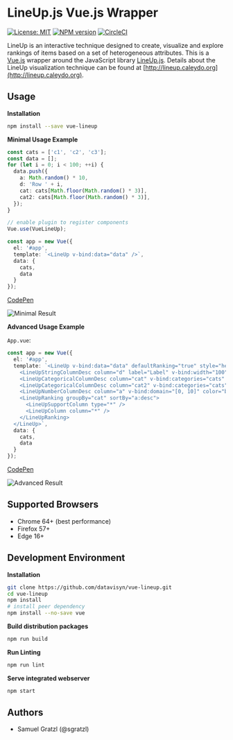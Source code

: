 
LineUp.js Vue.js Wrapper
=========================

[![License: MIT][mit-image]][mit-url] [![NPM version][npm-image]][npm-url]  [![CircleCI][ci-image]][ci-url]

LineUp is an interactive technique designed to create, visualize and explore rankings of items based on a set of heterogeneous attributes.
This is a [Vue.js](https://vuejs.org) wrapper around the JavaScript library [LineUp.js](https://github.com/datavisyn/lineupjs). Details about the LineUp visualization technique can be found at [http://lineup.caleydo.org](http://lineup.caleydo.org).

Usage
-----

**Installation**

```bash
npm install --save vue-lineup
```

**Minimal Usage Example**

```ts
const cats = ['c1', 'c2', 'c3'];
const data = [];
for (let i = 0; i < 100; ++i) {
  data.push({
    a: Math.random() * 10,
    d: 'Row ' + i,
    cat: cats[Math.floor(Math.random() * 3)],
    cat2: cats[Math.floor(Math.random() * 3)],
  });
}

// enable plugin to register components
Vue.use(VueLineUp);

const app = new Vue({
  el: '#app',
  template: `<LineUp v-bind:data="data" />`,
  data: {
    cats,
    data
  }
});
```

[CodePen](https://codepen.io/sgratzl/pen/pKGmvK)

![Minimal Result](https://user-images.githubusercontent.com/4129778/34654173-32180ff8-f3f8-11e7-8469-229fa34a65dc.png)


**Advanced Usage Example**

`App.vue`:
```ts
const app = new Vue({
  el: '#app',
  template: `<LineUp v-bind:data="data" defaultRanking="true" style="height: 800px">
    <LineUpStringColumnDesc column="d" label="Label" v-bind:width="100" />
    <LineUpCategoricalColumnDesc column="cat" v-bind:categories="cats" color="green" />
    <LineUpCategoricalColumnDesc column="cat2" v-bind:categories="cats" color="blue" />
    <LineUpNumberColumnDesc column="a" v-bind:domain="[0, 10]" color="blue" />
    <LineUpRanking groupBy="cat" sortBy="a:desc">
      <LineUpSupportColumn type="*" />
      <LineUpColumn column="*" />
    </LineUpRanking>
  </LineUp>`,
  data: {
    cats,
    data
  }
});
```

[CodePen](https://codepen.io/sgratzl/pen/vrboWB)

![Advanced Result](https://user-images.githubusercontent.com/4129778/34654174-3235f784-f3f8-11e7-9361-44f5fa068bb9.png)


Supported Browsers
------------------

 * Chrome 64+ (best performance)
 * Firefox 57+
 * Edge 16+



Development Environment
-----------------------

**Installation**

```bash
git clone https://github.com/datavisyn/vue-lineup.git
cd vue-lineup
npm install
# install peer dependency
npm install --no-save vue
```

**Build distribution packages**

```bash
npm run build
```

**Run Linting**

```bash
npm run lint
```


**Serve integrated webserver**

```bash
npm start
```


Authors
-------

 * Samuel Gratzl (@sgratzl)

[npm-image]: https://badge.fury.io/js/vue-lineup.svg
[npm-url]: https://npmjs.org/package/vue-lineup
[mit-image]: https://img.shields.io/badge/License-MIT-yellow.svg
[mit-url]: https://opensource.org/licenses/MIT
[ci-image]: https://circleci.com/gh/datavisyn/vue-lineup.svg?style=shield
[ci-url]: https://circleci.com/gh/datavisyn/vue-lineup

